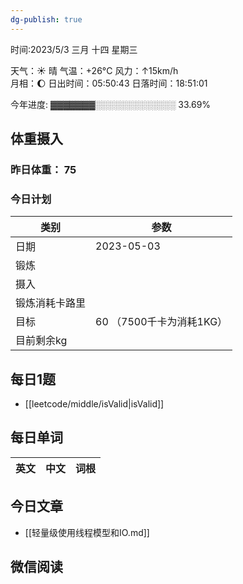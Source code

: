 ```yaml
---
dg-publish: true
---
```



时间:2023/5/3 三月 十四 星期三

天气：☀️   晴 气温：+26°C 风力：↑15km/h  
月相：🌔 日出时间：05:50:43 日落时间：18:51:01

今年进度: ▓▓▓▓▓▓▓░░░░░░░░░░░░░ 33.69%

## 体重摄入

### 昨日体重： 75
### 今日计划
| 类别           | 参数                    |
| -------------- | ----------------------- |
| 日期           | 2023-05-03               |
| 锻炼           |               |
| 摄入           |  |
| 锻炼消耗卡路里 | |
| 目标           | 60      （7500千卡为消耗1KG）                |
| 目前剩余kg               |                          |



## 每日1题

- [[leetcode/middle/isValid|isValid]]

## 每日单词

| 英文       | 中文       |词根|
| ---------- | ---------- | ---|


## 今日文章

- [[轻量级使用线程模型和IO.md]]


## 微信阅读

<!-- start of weread -->


<!-- end of weread -->
